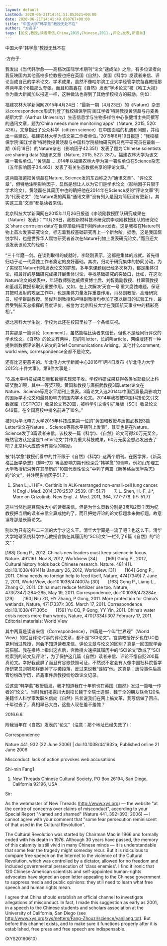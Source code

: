```yaml
---
layout: default
Lastmod: 2020-06-21T14:41:51.852621+00:00
date: 2020-06-21T14:41:49.890767+00:00
title: "中国大学“韩学愈”教授无处不在"
author: "方舟子"
tags: [论文,教授,读者来信,China,2015,Chinese,2011.,评论,发表,新语丝]
---
```


中国大学“韩学愈”教授无处不在

·方舟子·

我发出《当代韩学愈——高档次国际学术期刊“论文”速成法》之后，有多位读者向我反映国内其他高校多位教授也把在英国《自然》、美国《科学》发读者来信、评论当成自己的学术论文、学术成果，虽然不像哈尔滨工业大学经管学院苗鑫教授那样两年来个8篇那么夸张。而且和苗鑫在《自然》发表“学术论文”被《哈工大报》作为重大新闻加以报道一样，这种做法也得到了其他学校校方的鼓励。例如：

福建农林大学新闻网2015年4月24日：“最新一期（4月23日）的《Nature》杂志以correspondence形式刊登了我校植保学院‘闽江学者’特聘教授黄晓磊与丹麦奥胡斯大学（Aarhus University）生态信息学与生物多样性中心张健博士共同撰写的通讯文章，题为‘China needs more monitoring apps’（Nature, 2015, 520: 436）。文章指出了公众科学（citizen science）在中国面临的机遇和问题，并给出一些建议。福建农林大学为该文第二作者单位。”2015年6月19日报道：“我校植保学院‘闽江学者’特聘教授黄晓磊与中国科学院植物研究所马克平研究员在最新一期（6月18日）的Nature杂志（影响因子42.351）发表了题为‘Chinese scientists are sharing data’的通讯文章（Nature, 2015, 522: 287）。福建农林大学为该文第一署名单位。”“黄晓磊……014年以福建农林大学为第一署名单位在Science杂志（五年影响因子34.463）发表了有关生态数据共享的评论文章。”

这两篇报道把黄晓磊在Nature, Science发的东西称之为“通讯文章”、“评论文章”，但特地注明影响因子，显然是想让人以为它们是学术论文（影响因子只限于学术论文），黄晓磊在其简历中也的确把他在2014年在Science发的“评论文章”列为“代表论文”（在Nature发的两篇“通讯文章”没有列入是因为简历没有更新）。其实这三篇“文章”都是读者来信。

北京科技大学新闻网在2015年11月26日报道《李晓刚教授团队研究成果在〈Nature〉发表》：“11月26日，我校新材料技术研究院李晓刚教授团队的研究论文‘share corrosion data’在世界顶级科技刊物Nature发表。这是我校在Nature刊物上首次发表研究论文，标志着我校基础研究再上一个新台阶。据悉，这是我国腐蚀学科，也是世界华人腐蚀研究者首次在Nature刊物上发表研究论文。”而且还大谈发表该论文的经验：

“三十年磨一剑。在谈到取得的成就时，李晓刚表示，这都是集体的成就。首先得归功于老一代腐蚀工作者奠定的良好基础。其次，归功于研究集体的协同劳动，为了实现在Nature刊物发表论文的梦想，多年来课题组已经多次努力，都是集体讨论，把最好的基础研究成果开展集体讨论，寻找基础研究的突破口，比如，在这次Nature论文的发表中，年轻教师张达威师资博士后、刘智勇副教授、杜翠薇教授和董超芳教授都取到重要作用。又如，在上次解决‘天宫一号’重大腐蚀难题，保证其按时发射的攻坚工作中，也是集体力量发挥重要作用，肖葵副教授、高瑾研究员、程学群副教授、吴俊升副教授和卢琳副教授均参加了夜以继日的试验工作，最后受到航天总指挥的高度评价，被誉为‘北京科技大学在我国航天事业中的精彩亮相’。”

据北京科大学生说，学校为此还在校园里拉了一个条幅庆祝。

其实那是一篇评论（comment），虽然篇幅比读者来信长，但也不是经同行评议的学术论文。《自然》的论文有两种，短的叫letter，长的叫article，网络版还有一种提供新数据评论别人论文的Brief Communications Arising。其他什么comment, world view, correspondence全都不是论文。

还有比这更恶劣的。华北电力大学新闻中心2016年1月4日发布《华北电力大学2015年十件大事》，第8件大事是：

“8.高水平科技成果质量和数量实现双丰收。学校科研成果获得各类省部级以上科研奖励31项，其中一等奖7项。黄国和教授与唐振武教授3篇Letter论文在Nature、Science等高水平期刊上发表。3篇论文入选2014年中国百篇最具影响力的国际学术论文和最具影响力的国内学术论文。2014年我校被中国科技论文引文数据库（CSTPCD）收录论文1520篇，被科学引文索引扩展版（SCI）收录论文649篇，在全国高校中排名前进了10名。”

被列为华北电力大学2015年科技成果第一位的“黄国和教授与唐振武教授3篇Letter论文在Nature 、Science等高水平期刊上发表”，其实也是在Nature、Science发了3篇读者来信。该校发一篇《科学》、《自然》论文可得20万元奖金，既然官方认定这是“Letter论文”并作为重大科技成果，60万元奖金想必发出去了吧？北京科大应该也有类似的奖励。

被“韩学愈”教授们看中的并不限于《自然》《科学》这两个期刊。在医学界，《新英格兰医学杂志》《柳叶刀》等高影响力期刊也深受“韩学愈”的青睐。例如山东理工大学教授纪洪芳在其简历的“10篇代表性论文”中列了两篇《新英格兰医学杂志》的“论文”，并注明影响因子51.7：

1. Shen L, Ji HF*. Ceritinib in ALK-rearranged non-small-cell lung cancer. N Engl J Med. 2014;370:2537-2539. (IF: 51.7)　　7. L. Shen, H.-F. Ji*, More on Crizotinib. New Engl. J. Med. 2011, 364, 777-778. (IF: 51.7)

这些当然也是豆腐块大小的读者来信。但是为什么页数分别是3页和2页？因为纪教授把当期的读者来信全算成她的了，而且把她评论的论文标题拿来做标题，故意误导那是长篇论文。

别以为只有这些二三流的大学才这么干。清华大学算是一流了吧？也这么干。清华大学地球系统科学中心教授宫鹏在其履历的“SCI论文”一栏列了6篇《自然》的“论文”：

[188] Gong P., 2012. China’s new leaders must keep science in focus. Nature. 491:161. Nov 8, 2012, Worldview [34]　　[169] Gong P., 2012, Cultural history holds back Chinese research. Nature. 481:411. doi:10.1038/481411a January 26, 2012, Worldview. [31]　　[164] Gong P., 2011. China needs no foreign help to feed itself, Nature, 474(7349):7. June 2, 2011, World View, doi:10.1038/474007a [30]　　[163] Gong P., Liang L., Zhang Q., 2011. China must reduce fertilizer use too. Nature, 473(7347):284-285, May 19, 2011. Correspondence, doi:10.1038/473284e [29]　　[160] Niu ZG, HY Zhang, P Gong, 2011. More protection for China’s wetlands, Nature, 471(7337): 305. March 17, 2011. Correspondence doi:10.1038/471305c　　[159] Yu CQ, P Gong, YY Yin, 2011. China’s water crisis needs more than words, Nature, 470(7334):307 February 17, 2011. Editorial materials: World View

其中两篇是读者来信（Correspondence），四篇是一个叫“世界观”（World View）的栏目评论时事的评论文章，都不是“SCI论文”。宫鹏教授好歹也在UC伯克利当过教授，岂会不知道读者来信、评论文章与论文的区别？真是一回国就学会玩猫腻。我在推特上指出这点后，宫教授火速把其履历中的“SCI论文”改成了“SCI检索到的论文及评论”，为了保护这几篇《自然》读者来信、评论不惜自贬200篇真论文。幸好我截屏了而且有谷歌快照可证，不然说不定会有人像中国社科院哲学所研究员刘钢那样删掉了抄袭段落，反过来说我“诬陷”他。这真是：唐骏事件后高管纷纷改学历，苗鑫事件后教授纷纷改论文记录。

受这些“韩学愈”教授启发，我才知道我在十年前也在英国《自然》发过一篇唯一作者的“论文”。当时我们揭露川大副校长魏于全院士造假，魏于全的朋友联合120名美籍华人科学家发联名信向《自然》告状说我们在网上搞文革，我写信做了回应。十年过去了，真相早已大白，这些人现在羞不羞愧？

2016.6.6.

附我当年在《自然》发表的“论文”（注意：那个地址已经失效了）：

Correspondence

Nature 441, 932 (22 June 2006) | doi:10.1038/441932a; Published online 21 June 2006

Misconduct: lack of action provokes web accusations

Shi-min Fang1

1. New Threads Chinese Cultural Society, PO Box 26194, San Diego, California 92196, USA

Sir:

As the webmaster of New Threads (http://www.xys.org) — the website "at the centre of concerns over claims of misconduct", according to your Special Report "Named and shamed" (Nature 441, 392–393; 2006) — I cannot agree with your comment that "some fear persecution reminiscent of that used in the Cultural Revolution".

The Cultural Revolution was started by Chairman Mao in 1966 and formally ended with his death in 1976. Although 30 years have passed, the memory of this calamity is still vivid in many Chinese minds — it is understandable that some fear the tragedy might someday recur. But it is ridiculous to compare free speech on the Internet to the violence of the Cultural Revolution, which was controlled by a dictator, allowed for no freedom and included governmental persecution of 'class enemies'. I find it ironic that 120 Chinese-American scientists and self-appointed human-rights advocates have signed an open letter appealing to the Chinese government to suppress media and public opinions: they still need to learn what free speech and human rights mean.

I agree that China should establish an official channel to investigate allegations of misconduct. In fact, I made this suggestion as early as 2001, in a speech to the Chinese students and scholars association at the University of California, San Diego (see http://www.xys.org/xys/netters/Fang-Zhouzi/science/yanjiang.txt). But before this channel exists, and to make sure it functions properly after it is established, free press and free speech are indispensable.

(XYS20160610)

